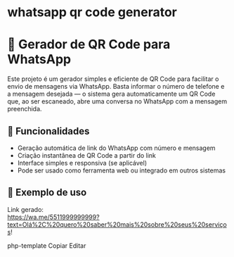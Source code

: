 # whatsapp qr code generator
# 📱 Gerador de QR Code para WhatsApp

Este projeto é um gerador simples e eficiente de QR Code para facilitar o envio de mensagens via WhatsApp. Basta informar o número de telefone e a mensagem desejada — o sistema gera automaticamente um QR Code que, ao ser escaneado, abre uma conversa no WhatsApp com a mensagem preenchida.

## 🚀 Funcionalidades

- Geração automática de link do WhatsApp com número e mensagem
- Criação instantânea de QR Code a partir do link
- Interface simples e responsiva (se aplicável)
- Pode ser usado como ferramenta web ou integrado em outros sistemas

## 🧪 Exemplo de uso

Link gerado:  
https://wa.me/5511999999999?text=Olá%2C%20quero%20saber%20mais%20sobre%20seus%20serviços!

php-template
Copiar
Editar


